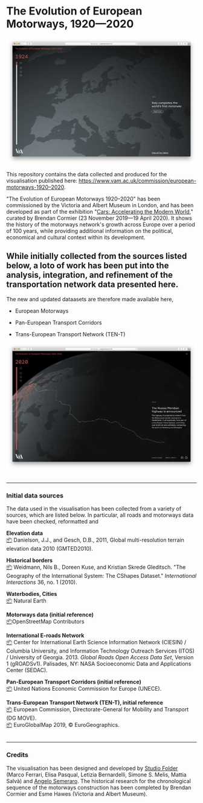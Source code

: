 # The Evolution of European Motorways, 1920—2020

![alt text](https://github.com/StudioFolder/european-motorways/blob/master/VAM_European-Motorways_screen-01.png)

This repository contains the data collected and produced for the visualisation published here: https://www.vam.ac.uk/commission/european-motorways-1920–2020.

"The Evolution of European Motorways 1920–2020" has been commissioned by the Victoria and Albert Museum in London, and has been developed as part of the exhibition "[Cars: Accelerating the Modern World](https://www.vam.ac.uk/exhibitions/cars)," curated by Brendan Cormier (23 November 2019—19 April 2020). It shows the history of the motorways network's growth across Europe over a period of 100 years, while providing additional information on the political, economical and cultural context within its development. 

While initially collected from the sources listed below, a loto of work has been put into the analysis, integration, and refinement of the transportation network data presented here.
---

The new and updated dataasets are therefore made available here,

* European Motorways

* Pan-European Transport Corridors

* Trans-European Transport Network (TEN-T)

![alt text](https://github.com/StudioFolder/european-motorways/blob/master/VAM_European-Motorways_screen-02.png)
</br></br>

***
### Initial data sources
The data used in the visualisation has been collected from a variety of sources, which are listed below. In particular, all roads and motorways data have been checked, reformatted and 

**Elevation data**</br>
[📦](https://www.usgs.gov/land-resources/eros/coastal-changes-and-impacts/gmted2010?qt-science_support_page_related_con=0#qt-science_support_page_related_con) Danielson, J.J., and Gesch, D.B., 2011, Global multi-resolution terrain elevation data 2010 (GMTED2010).

**Historical borders**</br>
[📦](http://nils.weidmann.ws/projects/cshapes/shapefile.html) Weidmann, Nils B., Doreen Kuse, and Kristian Skrede Gleditsch. "The Geography of the International System: The CShapes Dataset." _International Interactions_ 36, no. 1 (2010).

**Waterbodies, Cities**</br>
[📦](https://www.naturalearthdata.com/downloads/) Natural Earth 

**Motorways data (initial reference)**</br>
[📦](https://www.geofabrik.de/data/download.html)OpenStreetMap Contributors

**International E-roads Network**</br>
[📦](https://sedac.ciesin.columbia.edu/data/set/groads-global-roads-open-access-v1) Center for International Earth Science Information Network (CIESIN) / Columbia University, and Information Technology Outreach Services (ITOS) / University of Georgia. 2013. _Global Roads Open Access Data Set_, Version 1 (gROADSv1). Palisades, NY: NASA Socioeconomic Data and Applications Center (SEDAC).

**Pan-European Transport Corridors (initial reference)**</br>
[📦](https://web.archive.org/web/20110223194354/http://www.unece.org/trans/main/ter/Countries/PanEuCorridors.html) United Nations Economic Commission for Europe (UNECE).

**Trans-European Transport Network (TEN-T), initial reference**</br>
[📦](https://ec.europa.eu/transport/infrastructure/tentec/tentec-portal/site/en/maps.html) European Commission, Directorate-General for Mobility and Transport (DG MOVE).</br>[📦](https://eurogeographics.org/products-and-services/open-data/topographic-data/) EuroGlobalMap 2019, © EuroGeographics.
</br></br>

***
### Credits
The visualisation has been designed and developed by [Studio Folder](http://www.studiofolder.it/) (Marco Ferrari, Elisa Pasqual, Letizia Bernardelli, Simone S. Melis, Mattia Salvà) and [Angelo Semeraro](http://angelosemeraro.info/). The historical research for the chronological sequence of the motorways construction has been completed by Brendan Cormier and Esme Hawes (Victoria and Albert Museum).

